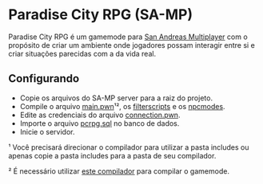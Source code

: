 # Paradise City RPG (SA-MP)

Paradise City RPG é um gamemode para [San Andreas Multiplayer](http://sa-mp.com/) com o propósito de criar um ambiente onde jogadores possam interagir entre si e criar situações parecidas com a da vida real.

## Configurando

* Copie os arquivos do SA-MP server para a raiz do projeto.
* Compile o arquivo [main.pwn](https://github.com/Wuzi/pc-rpg-gamemode/blob/master/gamemodes/main.pwn)¹², os [filterscripts](https://github.com/Wuzi/pc-rpg-gamemode/tree/master/filterscripts) e os [npcmodes](https://github.com/Wuzi/pc-rpg-gamemode/tree/master/npcmodes).
* Edite as credenciais do arquivo [connection.pwn](https://github.com/Wuzi/pc-rpg-gamemode/blob/master/modules/data/connection.pwn).
* Importe o arquivo [pcrpg.sql](https://github.com/Wuzi/pc-rpg-gamemode/blob/master/database/pcrpg.sql) no banco de dados.
* Inicie o servidor.

¹ Você precisará direcionar o compilador para utilizar a pasta includes ou apenas copie a pasta includes para a pasta de seu compilador.

² É necessário utilizar [este compilador](https://github.com/pawn-lang/compiler) para compilar o gamemode.